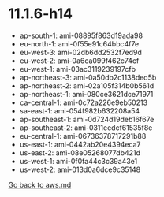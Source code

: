 
 # 11.1.6-h14
- ap-south-1: ami-08895f863d19ada98
- eu-north-1: ami-0f55e91c64bbc4f7e
- eu-west-3: ami-02db6dd2532f7ed9d
- eu-west-2: ami-0a6ca099f462c74cf
- eu-west-1: ami-03ac3119239197cfb
- ap-northeast-3: ami-0a50db2c1138ded5b
- ap-northeast-2: ami-02a105f314b0b561d
- ap-northeast-1: ami-080ce3621dce71971
- ca-central-1: ami-0c72a226e9eb50213
- sa-east-1: ami-054f982b632208a54
- ap-southeast-1: ami-0d724d19deb16f67e
- ap-southeast-2: ami-0311eedcf61535f8e
- eu-central-1: ami-06736378717291b88
- us-east-1: ami-0442ab20e4394eca7
- us-east-2: ami-08e05268077db421d
- us-west-1: ami-0f0fa44c3c39a43e1
- us-west-2: ami-013d0a6dce9c35148

[Go back to aws.md](../../aws.md) 
